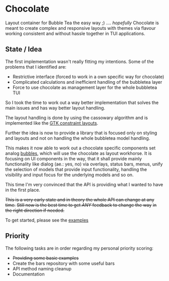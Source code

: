 # Chocolate

Layout container for Bubble Tea the easy way ;) .... *hopefully*
Chocolate is meant to create complex and responsive layouts with
themes via flavour working consistent and without hassle together
in TUI applications.

## State / Idea

The first implementation wasn't really fitting my intentions. Some
of the problems that I identified are:

- Restrictive interface (forced to work in a own specific way for chocolate)
- Complicated calculations and inefficient handling of the bubbletea layer
- Force to use chocolate as management layer for the whole bubbletea TUI

So I took the time to work out a way better implementation that solves the main
issues and has way better layout handling.

The layout handling is done by using the cassowary algorithm and is implemented
like the [GTK constraint layouts](https://docs.gtk.org/gtk4/class.ConstraintLayout.html).

Further the idea is now to provide a library that is focused only on styling and
layouts and not on handling the whole bubbletea model handling.

This makes it now able to work out a chocolate specific components set analog
[bubbles](https://github.com/charmbracelet/bubbles), which will use the chocolate as layout workhorse. It is focusing on
UI components in the way, that it shall provide mainly functionality like
dialog (ae.: yes, no) via overlays, status bars, menus, unify the selection of
models that provide input functionality, handling the visibility and input
focus for the underlying models and so on.

This time I'm very convinced that the API is providing what I wanted to
have in the first place.

~~This is a very early state and in theory the whole API can change
at any time.~~
~~Still now is the best time to get *ANY* feedback to change the way~~
~~in the right direction if needed.~~

To get started, please see the [examples](https://github.com/mfulz/chocolate/tree/master/examples)

## Priority

The following tasks are in order regarding my personal priority scoring:

- ~~Providing some basic examples~~
- Create the bars repository with some useful bars
- API method naming cleanup
- Documentation
